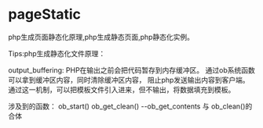 # pageStatic
php生成页面静态化原理,php生成静态页面,php静态化实例。

Tips:php生成静态化文件原理：

output_buffering:
PHP在输出之前会把代码暂存到内存缓冲区。
通过ob系统函数可以拿到缓冲区内容，同时清除缓冲区内容，
阻止php发送输出内容到客户端。
通过这一机制，可以把模板文件引入进来，但不输出，将数据填充到模板。

涉及到的函数：
ob_start()
ob_get_clean()  --ob_get_contents 与 ob_clean()的合体




